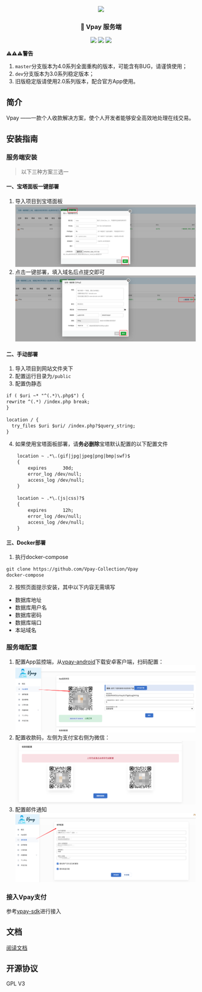  <p align="center">
<img src="https://user-images.githubusercontent.com/37787014/227108078-5e2e2b20-1b33-440f-9cad-02a3d7a2a81d.png">
</p>


<h3 align="center">🚀 Vpay 服务端</h3>

<p align="center">
 <img src="https://img.shields.io/static/v1?label=licenes&message=GPL%20V3&color=important&style=for-the-badge"/>
 <img src="https://img.shields.io/static/v1?label=version&message=4.0.4&color=9cf&style=for-the-badge"/>
 <img src="https://img.shields.io/static/v1?label=language&message=php&color=777BB4&style=for-the-badge"/>

</p>

**⚠️⚠️⚠️警告** 
1. `master`分支版本为4.0系列全面重构的版本，可能含有BUG，请谨慎使用；
2. `dev`分支版本为3.0系列稳定版本；
3. 旧版稳定版请使用2.0系列版本，配合官方App使用。

## 简介

Vpay ——一款个人收款解决方案，使个人开发者能够安全高效地处理在线交易。


## 安装指南

### 服务端安装
> 以下三种方案三选一
#### 一、宝塔面板一键部署

1. 导入项目到宝塔面板
![img.png](img.png)
2. 点击一键部署，填入域名后点提交即可
![img_1.png](img_1.png)

#### 二、手动部署

1. 导入项目到网站文件夹下
2. 配置运行目录为`/public`
3. 配置伪静态
```
if ( $uri ~* "^(.*)\.php$") {
rewrite ^(.*) /index.php break;
}

location / {
  try_files $uri $uri/ /index.php?$query_string;
}

```
4. 如果使用宝塔面板部署，请**务必删除**宝塔默认配置的以下配置文件
```
    location ~ .*\.(gif|jpg|jpeg|png|bmp|swf)$
    {
        expires      30d;
        error_log /dev/null;
        access_log /dev/null;
    }

    location ~ .*\.(js|css)?$
    {
        expires      12h;
        error_log /dev/null;
        access_log /dev/null;
    }
```

#### 三、Docker部署

1. 执行docker-compose

```shell
git clone https://github.com/Vpay-Collection/Vpay
docker-compose
```
2. 按照页面提示安装，其中以下内容无需填写
- 数据库地址
- 数据库用户名
- 数据库密码
- 数据库端口
- 本站域名



### 服务端配置

1. 配置App监控端，从[vpay-android](https://github.com/Vpay-Collection/vpay-android)下载安卓客户端，扫码配置：
![img_2.png](img_2.png)
2. 配置收款码，左侧为支付宝右侧为微信：
![img_3.png](img_3.png)
3. 配置邮件通知
![img_4.png](img_4.png)

### 接入Vpay支付

参考[vpay-sdk](https://github.com/Vpay-Collection/vpay-sdk)进行接入

## 文档

[阅读文档](https://vpay.ankio.net/)


## 开源协议

GPL V3

